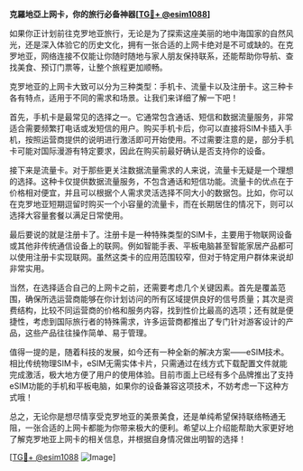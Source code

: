**克羅地亞上网卡，你的旅行必备神器[[TG💪+ @esim1088](https://t.me/s/esim1088)]**

如果你正计划前往克罗地亚旅行，无论是为了探索这座美丽的地中海国家的自然风光，还是深入体验它的历史文化，拥有一张合适的上网卡绝对是不可或缺的。在克罗地亚，网络连接不仅能让你随时随地与家人朋友保持联系，还能帮助你导航、查找美食、预订门票等，让整个旅程更加顺畅。

克罗地亚的上网卡大致可以分为三种类型：手机卡、流量卡以及注册卡。这三种卡各有特点，适用于不同的需求和场景。让我们来详细了解一下吧！

首先，手机卡是最常见的选择之一。它通常包含通话、短信和数据流量服务，非常适合需要频繁打电话或发短信的用户。购买手机卡后，你可以直接将SIM卡插入手机，按照运营商提供的说明进行激活即可开始使用。不过需要注意的是，部分手机卡可能对国际漫游有特定要求，因此在购买前最好确认是否支持你的设备。

接下来是流量卡。对于那些更关注数据流量需求的人来说，流量卡无疑是一个理想的选择。这种卡仅提供数据流量服务，不包含通话和短信功能。流量卡的优点在于价格相对便宜，并且可以根据个人需求灵活选择不同大小的数据包。比如，你可以在克罗地亚短期逗留时购买一个小容量的流量卡，而在长期居住的情况下，则可以选择大容量套餐以满足日常使用。

最后要说的就是注册卡了。注册卡是一种特殊类型的SIM卡，主要用于物联网设备或其他非传统通信设备上的联网。例如智能手表、平板电脑甚至智能家居产品都可以使用注册卡实现联网。虽然这类卡的应用范围较窄，但对于特定用户群体来说却非常实用。

当然，在选择适合自己的上网卡之前，还需要考虑几个关键因素。首先是覆盖范围，确保所选运营商能够在你计划访问的所有区域提供良好的信号质量；其次是资费结构，比较不同运营商的价格和服务内容，找到性价比最高的选项；还有就是便捷性，考虑到国际旅行者的特殊需求，许多运营商都推出了专门针对游客设计的产品，这些产品往往操作简单、易于管理。

值得一提的是，随着科技的发展，如今还有一种全新的解决方案——eSIM技术。相比传统物理SIM卡，eSIM无需实体卡片，只需通过在线方式下载配置文件就能完成激活，极大地方便了用户的使用体验。目前市面上已经有多个品牌推出了支持eSIM功能的手机和平板电脑，如果你的设备兼容这项技术，不妨考虑一下这种方式哦！

总之，无论你是想尽情享受克罗地亚的美景美食，还是单纯希望保持联络畅通无阻，一张合适的上网卡都能为你带来极大的便利。希望以上介绍能帮助大家更好地了解克罗地亚上网卡的相关信息，并根据自身情况做出明智的选择！

[[TG💪+ @esim1088](https://t.me/s/esim1088) ![Image](https://i.postimg.cc/4NQfJmqS/Snipaste-2025-05-13-00-14-12.png)]